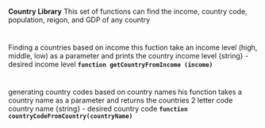 ****Country Library****
This set of functions can find the income, country code, population, reigon, and GDP of any country
#
Finding a countries based on income
this fuction take an income level (high, middle, low) as a parameter and prints the country 
income level {string} - desired income level
**`function getCountryFromIncome (income)`**
#
generating country codes based on country names
his function takes a country name as a parameter and returns the countries 2 letter code
country name {string} - desired country code 
**`function countryCodeFromCountry(countryName)`**
#
